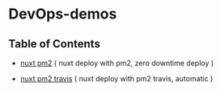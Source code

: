 # DevOps-demos

## Table of Contents

- [nuxt pm2](https://github.com/xg4/DevOps-demos/tree/nuxt-pm2) ( nuxt deploy with pm2, zero downtime deploy )

- [nuxt pm2 travis](https://github.com/xg4/DevOps-demos/tree/nuxt-pm2-travis) ( nuxt deploy with pm2 travis, automatic )
